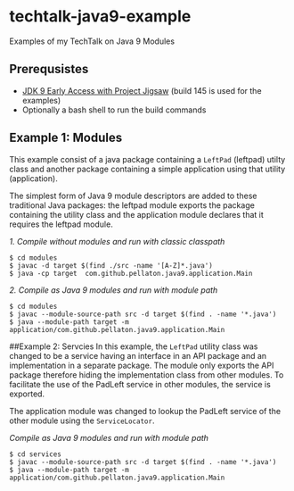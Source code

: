# techtalk-java9-example
Examples of my TechTalk on Java 9 Modules

## Prerequsistes
* [JDK 9 Early Access with Project Jigsaw](https://jdk9.java.net/jigsaw/) (build 145 is used for the examples)
* Optionally a bash shell to run the build commands

## Example 1: Modules
This example consist of a java package containing a ```LeftPad``` (leftpad) utilty class 
and another package containing a simple application using that utility (application).

The simplest form of Java 9 module descriptors are added to these traditional Java packages: 
the leftpad module exports the package containing the utility class and the application module 
declares that it requires the leftpad module.

*1. Compile without modules and run with classic classpath*
```
$ cd modules
$ javac -d target $(find ./src -name '[A-Z]*.java')
$ java -cp target  com.github.pellaton.java9.application.Main
```
  
*2. Compile as Java 9 modules and run with module path*
```
$ cd modules
$ javac --module-source-path src -d target $(find . -name '*.java')
$ java --module-path target -m application/com.github.pellaton.java9.application.Main
```

##Example 2: Servcies
In this example, the ```LeftPad``` utility class was changed to be a service having an interface 
in an API package and an implementation in a separate package. The module only exports the
API package therefore hiding the implementation class from other modules. To facilitate the
use of the PadLeft service in other modules, the service is exported.

The application module was changed to lookup the PadLeft service of the other module using 
the ```ServiceLocator```.  

*Compile as Java 9 modules and run with module path*
```
$ cd services
$ javac --module-source-path src -d target $(find . -name '*.java')
$ java --module-path target -m application/com.github.pellaton.java9.application.Main
```
